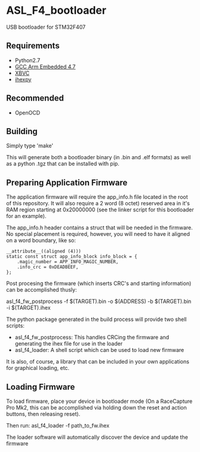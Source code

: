 ASL_F4_bootloader
=================

USB bootloader for STM32F407

Requirements
------------
* Python2.7
* [GCC Arm Embedded 4.7](https://launchpad.net/gcc-arm-embedded)
* [XBVC](https://github.com/Jeff-Ciesielski/XBVC)
* [ihexpy](https://github.com/Jeff-Ciesielski/ihexpy)

Recommended
-----------
* OpenOCD


Building
--------
Simply type 'make'

This will generate both a bootloader binary (in .bin and .elf formats)
as well as a python .tgz that can be installed with pip.


Preparing Application Firmware
------------------------------
The application firmware will require the app_info.h file located in
the root of this repository.  It will also require a 2 word (8 octet)
reserved area in it's RAM region starting at 0x20000000 (see the
linker script for this bootloader for an example).

The app_info.h header contains a struct that will be needed in the
firmware.  No special placement is required, however, you will need to
have it aligned on a word boundary, like so:

    __attribute__((aligned (4)))
    static const struct app_info_block info_block = {
    	.magic_number = APP_INFO_MAGIC_NUMBER,
    	.info_crc = 0xDEADBEEF,
    };


Post procesing the firmware (which inserts CRC's and starting
information) can be accomplished thusly:

asl_f4_fw_postprocess -f $(TARGET).bin -o $(ADDRESS) -b $(TARGET).bin -i $(TARGET).ihex

The python package generated in the build process will provide two
shell scripts:
* asl_f4_fw_postprocess: This handles CRCing the firmware and
  generating the ihex file for use in the loader
* asl_f4_loader: A shell script which can be used to load new firmware

It is also, of course, a library that can be included in your own
applications for graphical loading, etc.


Loading Firmware
----------------

To load firmware, place your device in bootloader mode (On a
RaceCapture Pro Mk2, this can be accomplished via holding down the
reset and action buttons, then releasing reset).

Then run: asl_f4_loader -f path\_to\_fw.ihex

The loader software will automatically discover the device and update
the firmware



